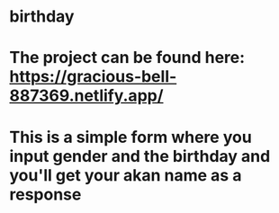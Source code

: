 # birthday
# The project can be found here: https://gracious-bell-887369.netlify.app/
# This is a simple form where you input gender and the birthday and you'll get your akan  name as a response